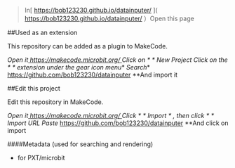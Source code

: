 >In[ https://bob123230.github.io/datainputer/ ]( https://bob123230.github.io/datainputer/ ）Open this page

##Used as an extension

This repository can be added as a plugin to MakeCode.

*Open it[ https://makecode.microbit.org/ ]( https://makecode.microbit.org/ )
*Click on * * New Project**
*Click on the * * extension under the gear icon menu**
*Search** https://github.com/bob123230/datainputer **And import it

##Edit this project

Edit this repository in MakeCode.

*Open it[ https://makecode.microbit.org/ ]( https://makecode.microbit.org/ )
*Click * * Import * *, then click * * Import URL**
*Paste** https://github.com/bob123230/datainputer **And click on import

####Metadata (used for searching and rendering)

* for PXT/microbit
<script src=" https://makecode.com/gh-pages-embed.js "></script><script>makeCodeRender("{{ site.makecode.home_url }}", "{{ site.github.owner_name }}/{{ site.github.repository_name }}");</script>